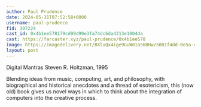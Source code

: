 ```yaml
---
author: Paul Prudence
date: 2024-05-31T07:52:58+0000
username: paul-prudence
fid: 307224
cast_id: 0x4b1ee578179cd99d99e3fa74dc6da4213e1004da
cast: https://farcaster.xyz/paul-prudence/0x4b1ee578
image: https://imagedelivery.net/BXluQx4ige9GuW0Ia56BHw/5081f4dd-0e5a-4e8c-0708-bdc8200f4300/original
layout: post
---
```


Digital Mantras
Steven R. Holtzman, 1995

Blending ideas from music, computing, art, and philosophy, with biographical and historical anecdotes and a thread of esotericism, this (now old) book gives us novel ways in which to think about the integration of computers into the creative process.

<img src='https://imagedelivery.net/BXluQx4ige9GuW0Ia56BHw/5081f4dd-0e5a-4e8c-0708-bdc8200f4300/original' alt='' referrerpolicy='no-referrer'/>
